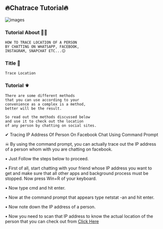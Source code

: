 ## 🔥Chatrace Tutorial🔥

![images](https://user-images.githubusercontent.com/66746496/88414419-3e5aac00-cdf6-11ea-8d43-98468364fb29.jpeg)

### Tutorial About 🤷‍♂️
```
HOW TO TRACE LOCATION OF A PERSON 
BY CHATTING ON WHATSAPP, FACEBOOK, 
INSTAGRAM, SNAPCHAT ETC...😊
```

### Title 📌
```
Trace Location
```


### Tutorial ⚜️

```
There are some different methods 
that you can use according to your
convenience as a complex is a method,
better will be the result.

So read out the methods discussed below
and use it to check out the location
of any person by chatting on social sites.
```

✔ Tracing IP Address Of Person On Facebook Chat Using Command Prompt

☠ By using the command prompt, you can actually trace out the IP address of a person whom with you are chatting on facebook.

• Just Follow the steps below to proceed.

• First of all, start chatting with your friend whose IP address you want to get and make sure that all other apps and background process must be stopped. Now press Win+R of your keyboard.

• Now type cmd and hit enter.

• Now at the command prompt that appears type netstat -an and hit enter.

• Now note down the IP address of a person.

• Now you need to scan that IP address to know the actual location of the person that you can check out from [Click Here](http://www.ip-adress.com/ip_tracer)
